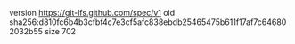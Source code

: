 version https://git-lfs.github.com/spec/v1
oid sha256:d810fc6b4b3cfbf4c7e3cf5afc838ebdb25465475b611f17af7c646802032b55
size 702

